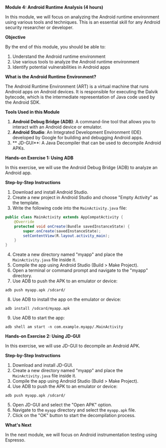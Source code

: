 **Module 4: Android Runtime Analysis (4 hours)**

In this module, we will focus on analyzing the Android runtime environment using various tools and techniques. This is an essential skill for any Android security researcher or developer.

**Objective**

By the end of this module, you should be able to:

1. Understand the Android runtime environment
2. Use various tools to analyze the Android runtime environment
3. Identify potential vulnerabilities in Android apps

**What is the Android Runtime Environment?**

The Android Runtime Environment (ART) is a virtual machine that runs Android apps on Android devices. It is responsible for executing the Dalvik bytecode, which is the intermediate representation of Java code used by the Android SDK.

**Tools Used in this Module**

1. **Android Debug Bridge (ADB)**: A command-line tool that allows you to interact with an Android device or emulator.
2. **Android Studio**: An Integrated Development Environment (IDE) developed by Google for building and debugging Android apps.
3. ** JD-GUI**: A Java Decompiler that can be used to decompile Android APKs.

**Hands-on Exercise 1: Using ADB**

In this exercise, we will use the Android Debug Bridge (ADB) to analyze an Android app.

**Step-by-Step Instructions**

1. Download and install Android Studio.
2. Create a new project in Android Studio and choose "Empty Activity" as the template.
3. Write the following code into the `MainActivity.java` file:
```java
public class MainActivity extends AppCompatActivity {
    @Override
    protected void onCreate(Bundle savedInstanceState) {
        super.onCreate(savedInstanceState);
        setContentView(R.layout.activity_main);
    }
}
```
4. Create a new directory named "myapp" and place the `MainActivity.java` file inside it.
5. Compile the app using Android Studio (Build > Make Project).
6. Open a terminal or command prompt and navigate to the "myapp" directory.
7. Use ADB to push the APK to an emulator or device:
```
adb push myapp.apk /sdcard/
```
8. Use ADB to install the app on the emulator or device:
```
adb install /sdcard/myapp.apk
```
9. Use ADB to start the app:
```
adb shell am start -n com.example.myapp/.MainActivity
```

**Hands-on Exercise 2: Using JD-GUI**

In this exercise, we will use JD-GUI to decompile an Android APK.

**Step-by-Step Instructions**

1. Download and install JD-GUI.
2. Create a new directory named "myapp" and place the `MainActivity.java` file inside it.
3. Compile the app using Android Studio (Build > Make Project).
4. Use ADB to push the APK to an emulator or device:
```
adb push myapp.apk /sdcard/
```
5. Open JD-GUI and select the "Open APK" option.
6. Navigate to the `myapp` directory and select the `myapp.apk` file.
7. Click on the "OK" button to start the decompilation process.

**What's Next**

In the next module, we will focus on Android instrumentation testing using Espresso.